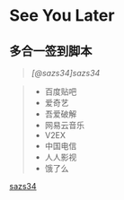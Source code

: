 # See You Later

## 多合一签到脚本
> *[@sazs34]sazs34* 

> + 百度贴吧
> + 爱奇艺
> + 吾爱破解
> + 网易云音乐
> + V2EX
> + 中国电信
> + 人人影视
> + 饿了么


[sazs34](https://github.com/sazs34/TaskConfig/)